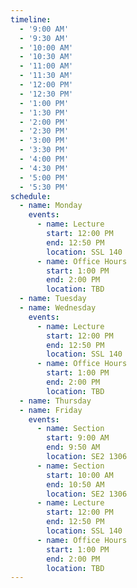 ```yaml
---
timeline:
  - '9:00 AM'
  - '9:30 AM'
  - '10:00 AM'
  - '10:30 AM'
  - '11:00 AM'
  - '11:30 AM'
  - '12:00 PM'
  - '12:30 PM'
  - '1:00 PM'
  - '1:30 PM'
  - '2:00 PM'
  - '2:30 PM'
  - '3:00 PM'
  - '3:30 PM'
  - '4:00 PM'
  - '4:30 PM'
  - '5:00 PM'
  - '5:30 PM'
schedule:
  - name: Monday
    events:
      - name: Lecture
        start: 12:00 PM
        end: 12:50 PM
        location: SSL 140 
      - name: Office Hours
        start: 1:00 PM
        end: 2:00 PM
        location: TBD
  - name: Tuesday
  - name: Wednesday
    events:
      - name: Lecture
        start: 12:00 PM
        end: 12:50 PM
        location: SSL 140 
      - name: Office Hours
        start: 1:00 PM
        end: 2:00 PM
        location: TBD
  - name: Thursday
  - name: Friday
    events:
      - name: Section
        start: 9:00 AM
        end: 9:50 AM
        location: SE2 1306
      - name: Section
        start: 10:00 AM
        end: 10:50 AM
        location: SE2 1306
      - name: Lecture
        start: 12:00 PM
        end: 12:50 PM
        location: SSL 140 
      - name: Office Hours
        start: 1:00 PM
        end: 2:00 PM
        location: TBD
---
```

